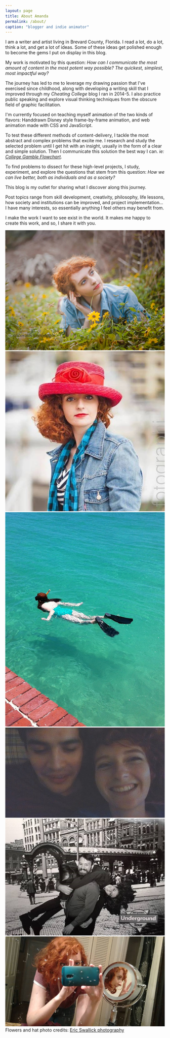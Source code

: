 ```yaml
---
layout: page
title: About Amanda
permalink: /about/
caption: "blogger and indie animator"
---
```

I am a writer and artist living in Brevard County, Florida.
I read a lot, do a lot, think a lot, and get a lot of ideas. Some of these ideas get polished enough to become the gems I put on display in this blog.

My work is motivated by this question: <em>How can I communicate the most amount of content in the most potent way possible? The quickest, simplest,  most impactful way?</em>

The journey has led to me to leverage my drawing passion that I've exercised since childhood, along with developing a writing skill that I improved through my <em>Cheating College</em> blog I ran in 2014-5. I also practice public speaking and explore visual thinking techniques from the obscure field of graphic facilitation.

I'm currently focused on teaching myself animation of the two kinds of flavors: Handdrawn Disney style frame-by-frame animation, and web animation made with CSS and JavaScript.

To test these different methods of content-delivery, I tackle the most abstract and complex problems that excite me. I research and study the selected problem until I get hit with an insight, usually in the form of a clear and simple solution. Then I communicate this solution the best way I can. <em>ie: <a href="../assets/img/cc/college-flowchart.png">College Gamble Flowchart</a>.</em>

To find problems to dissect for these high-level projects, I study, experiment, and explore the questions that stem from this question: <em>How we can live better, both as individuals and as a society?</em>

This blog is my outlet for sharing what I discover along this journey.

Post topics range from skill development, creativity, philosophy, life lessons, how society and institutions can be improved, and project implementation... I have many interests, so essentially anything I feel others may benefit from.

I make the work I want to see exist in the world.
It makes me happy to create this work, and so, I share it with you. 

<div class="slides-wrapper">
<img class="mySlides animate-fading" src="../assets/img/me/flowers.jpg">
<img class="mySlides animate-fading" src="../assets/img/me/hat.jpg">
<img class="mySlides animate-fading" src="../assets/img/me/snorkeling.jpg">
<img class="mySlides animate-fading" src="../assets/img/me/laugh.jpg">
<img class="mySlides animate-fading" src="../assets/img/me/underground2.jpg">
<img class="mySlides animate-fading" src="../assets/img/me/mirror1.jpg">
<figcaption>Flowers and hat photo credits: <a href="https://www.facebook.com/ericswallick?fref=ts">Eric Swallick photography</a></figcaption>
</div>

<script src="../assets/js/slideshow.js"></script>

